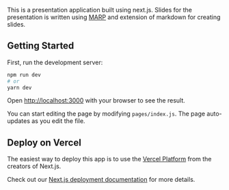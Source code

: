 This is a presentation application built using next.js. Slides for the presentation
is written using [MARP](https://marp.app/) and extension of markdown for creating slides.


## Getting Started

First, run the development server:

```bash
npm run dev
# or
yarn dev
```

Open [http://localhost:3000](http://localhost:3000) with your browser to see the result.

You can start editing the page by modifying `pages/index.js`. The page auto-updates as you edit the file.


## Deploy on Vercel

The easiest way to deploy this app is to use the [Vercel Platform](https://vercel.com/solutions/nextjs) from the creators of Next.js.

Check out our [Next.js deployment documentation](https://nextjs.org/docs/deployment) for more details.
